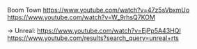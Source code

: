 
Boom Town
https://www.youtube.com/watch?v=47z5sVbxmUo
https://www.youtube.com/watch?v=W_9rhsQ7KOM

-> Unreal:
https://www.youtube.com/watch?v=EjPp5A43HQI
https://www.youtube.com/results?search_query=unreal+rts